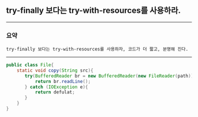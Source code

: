 ## try-finally 보다는 try-with-resources를 사용하라.

---

### 요약

`try-finally 보다는 try-with-resources를 사용하자,
 코드가 더 짧고, 분명해 진다.`

---

```java
public class File{
    static void copy(String src){
       try(BufferedReader br = new BufferedReader(new FileReader(path))){
           return br.readLine();
       } catch (IOException e){
           return defulat;
       }
    }   
}
```